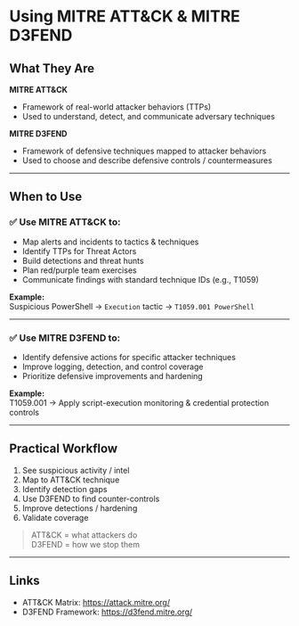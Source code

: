 # Using MITRE ATT&CK & MITRE D3FEND

## What They Are
**MITRE ATT&CK**
- Framework of real-world attacker behaviors (TTPs)
- Used to understand, detect, and communicate adversary techniques

**MITRE D3FEND**
- Framework of defensive techniques mapped to attacker behaviors
- Used to choose and describe defensive controls / countermeasures

---

## When to Use

### ✅ Use MITRE ATT&CK to:
- Map alerts and incidents to tactics & techniques
- Identify TTPs for Threat Actors
- Build detections and threat hunts
- Plan red/purple team exercises
- Communicate findings with standard technique IDs (e.g., T1059)

**Example:**  
Suspicious PowerShell → `Execution` tactic → `T1059.001 PowerShell`

---

### ✅ Use MITRE D3FEND to:
- Identify defensive actions for specific attacker techniques
- Improve logging, detection, and control coverage
- Prioritize defensive improvements and hardening

**Example:**  
T1059.001 → Apply script-execution monitoring & credential protection controls

---

## Practical Workflow
1. See suspicious activity / intel
2. Map to ATT&CK technique
3. Identify detection gaps
4. Use D3FEND to find counter-controls
5. Improve detections / hardening
6. Validate coverage

> ATT&CK = what attackers do  
> D3FEND = how we stop them

---

## Links
- ATT&CK Matrix: https://attack.mitre.org/
- D3FEND Framework: https://d3fend.mitre.org/

